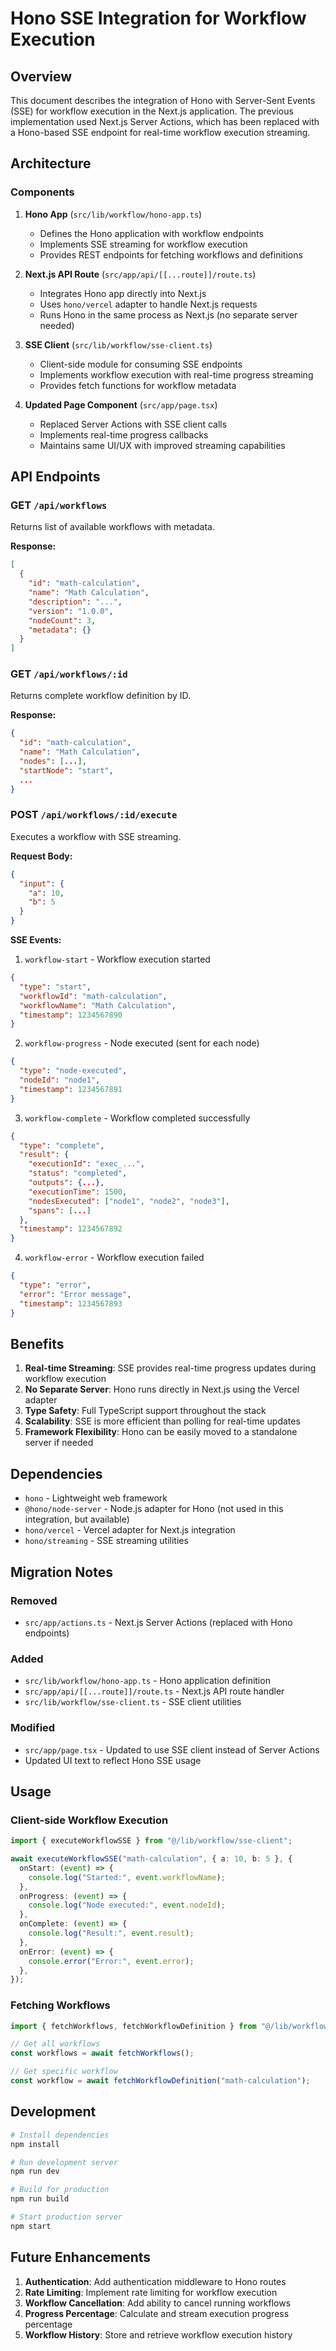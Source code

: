 # Hono SSE Integration for Workflow Execution

## Overview

This document describes the integration of Hono with Server-Sent Events (SSE) for workflow execution in the Next.js application. The previous implementation used Next.js Server Actions, which has been replaced with a Hono-based SSE endpoint for real-time workflow execution streaming.

## Architecture

### Components

1. **Hono App** (`src/lib/workflow/hono-app.ts`)
   - Defines the Hono application with workflow endpoints
   - Implements SSE streaming for workflow execution
   - Provides REST endpoints for fetching workflows and definitions

2. **Next.js API Route** (`src/app/api/[[...route]]/route.ts`)
   - Integrates Hono app directly into Next.js
   - Uses `hono/vercel` adapter to handle Next.js requests
   - Runs Hono in the same process as Next.js (no separate server needed)

3. **SSE Client** (`src/lib/workflow/sse-client.ts`)
   - Client-side module for consuming SSE endpoints
   - Implements workflow execution with real-time progress streaming
   - Provides fetch functions for workflow metadata

4. **Updated Page Component** (`src/app/page.tsx`)
   - Replaced Server Actions with SSE client calls
   - Implements real-time progress callbacks
   - Maintains same UI/UX with improved streaming capabilities

## API Endpoints

### GET `/api/workflows`
Returns list of available workflows with metadata.

**Response:**
```json
[
  {
    "id": "math-calculation",
    "name": "Math Calculation",
    "description": "...",
    "version": "1.0.0",
    "nodeCount": 3,
    "metadata": {}
  }
]
```

### GET `/api/workflows/:id`
Returns complete workflow definition by ID.

**Response:**
```json
{
  "id": "math-calculation",
  "name": "Math Calculation",
  "nodes": [...],
  "startNode": "start",
  ...
}
```

### POST `/api/workflows/:id/execute`
Executes a workflow with SSE streaming.

**Request Body:**
```json
{
  "input": {
    "a": 10,
    "b": 5
  }
}
```

**SSE Events:**

1. `workflow-start` - Workflow execution started
```json
{
  "type": "start",
  "workflowId": "math-calculation",
  "workflowName": "Math Calculation",
  "timestamp": 1234567890
}
```

2. `workflow-progress` - Node executed (sent for each node)
```json
{
  "type": "node-executed",
  "nodeId": "node1",
  "timestamp": 1234567891
}
```

3. `workflow-complete` - Workflow completed successfully
```json
{
  "type": "complete",
  "result": {
    "executionId": "exec_...",
    "status": "completed",
    "outputs": {...},
    "executionTime": 1500,
    "nodesExecuted": ["node1", "node2", "node3"],
    "spans": [...]
  },
  "timestamp": 1234567892
}
```

4. `workflow-error` - Workflow execution failed
```json
{
  "type": "error",
  "error": "Error message",
  "timestamp": 1234567893
}
```

## Benefits

1. **Real-time Streaming**: SSE provides real-time progress updates during workflow execution
2. **No Separate Server**: Hono runs directly in Next.js using the Vercel adapter
3. **Type Safety**: Full TypeScript support throughout the stack
4. **Scalability**: SSE is more efficient than polling for real-time updates
5. **Framework Flexibility**: Hono can be easily moved to a standalone server if needed

## Dependencies

- `hono` - Lightweight web framework
- `@hono/node-server` - Node.js adapter for Hono (not used in this integration, but available)
- `hono/vercel` - Vercel adapter for Next.js integration
- `hono/streaming` - SSE streaming utilities

## Migration Notes

### Removed
- `src/app/actions.ts` - Next.js Server Actions (replaced with Hono endpoints)

### Added
- `src/lib/workflow/hono-app.ts` - Hono application definition
- `src/app/api/[[...route]]/route.ts` - Next.js API route handler
- `src/lib/workflow/sse-client.ts` - SSE client utilities

### Modified
- `src/app/page.tsx` - Updated to use SSE client instead of Server Actions
- Updated UI text to reflect Hono SSE usage

## Usage

### Client-side Workflow Execution

```typescript
import { executeWorkflowSSE } from "@/lib/workflow/sse-client";

await executeWorkflowSSE("math-calculation", { a: 10, b: 5 }, {
  onStart: (event) => {
    console.log("Started:", event.workflowName);
  },
  onProgress: (event) => {
    console.log("Node executed:", event.nodeId);
  },
  onComplete: (event) => {
    console.log("Result:", event.result);
  },
  onError: (event) => {
    console.error("Error:", event.error);
  },
});
```

### Fetching Workflows

```typescript
import { fetchWorkflows, fetchWorkflowDefinition } from "@/lib/workflow/sse-client";

// Get all workflows
const workflows = await fetchWorkflows();

// Get specific workflow
const workflow = await fetchWorkflowDefinition("math-calculation");
```

## Development

```bash
# Install dependencies
npm install

# Run development server
npm run dev

# Build for production
npm run build

# Start production server
npm start
```

## Future Enhancements

1. **Authentication**: Add authentication middleware to Hono routes
2. **Rate Limiting**: Implement rate limiting for workflow execution
3. **Workflow Cancellation**: Add ability to cancel running workflows
4. **Progress Percentage**: Calculate and stream execution progress percentage
5. **Workflow History**: Store and retrieve workflow execution history
